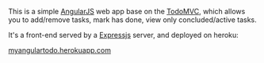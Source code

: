 This is a simple [AngularJS](http://angularjs.org/) web app base on the [TodoMVC](http://todomvc.com/), which allows you to add/remove tasks, mark has done, view only concluded/active tasks.

It's a front-end served by a [Expressjs](http://expressjs.com/) server, and deployed on heroku:

[myangulartodo.herokuapp.com](http://myangulartodo.herokuapp.com/)



